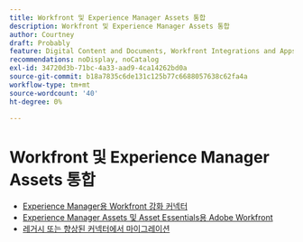 ```yaml
---
title: Workfront 및 Experience Manager Assets 통합
description: Workfront 및 Experience Manager Assets 통합
author: Courtney
draft: Probably
feature: Digital Content and Documents, Workfront Integrations and Apps
recommendations: noDisplay, noCatalog
exl-id: 34720d3b-71bc-4a33-aad9-4ca14262bd0a
source-git-commit: b18a7835c6de131c125b77c6688057638c62fa4a
workflow-type: tm+mt
source-wordcount: '40'
ht-degree: 0%

---
```


# Workfront 및 Experience Manager Assets 통합

* [Experience Manager용 Workfront 강화 커넥터](../../documents/workfront-and-experience-manager-integrations/workfront-for-experience-manager-enhanced-connector/workfront-for-aem-enhanced-connector.md)
* [Experience Manager Assets 및 Asset Essentials용 Adobe Workfront](../../documents/adobe-workfront-for-experience-manager-assets-essentials/workfront-for-aem-asset-essentials.md)
* [레거시 또는 향상된 커넥터에서 마이그레이션](/help/quicksilver/documents/workfront-and-experience-manager-integrations/legacy-enhanced-connector-migration/migrate-to-workfont-integration.md)
